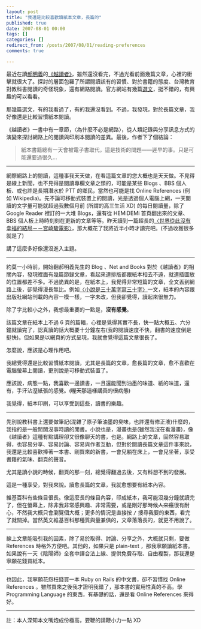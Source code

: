 ```yaml
---
layout: post
title: "我還是比較喜歡讀紙本文章，長篇的"
published: true
date: 2007-08-01 00:00
tags: []
categories: []
redirect_from: /posts/2007/08/01/reading-preferences
comments: true

---
```



最近在讀[郝明義](http://www.rexhow.com/)的[《越讀者》](http://www.netandbooks.com/3111NP012/index_page.htm)，雖然還沒看完，不過光看前面幾篇文章，心裡的衝擊就很大了。探討的層面包羅了所謂閱讀該有的習慣、對於書籍的態度、台灣教育對教科書閱讀的奇怪現象，還有網路閱讀。官方網站有幾篇[選文](http://www.netandbooks.com/3111NP012/part1_page.htm)，挺不錯的，有興趣的可以看看。

那幾篇選文，有的我看過了，有的我還沒看到。不過，我發現，對於長篇文章，我好像還是比較習慣紙本閱讀。

《越讀者》一書中有一章節，〈為什麼不必是網路〉，從人類記錄與分享訊息方式的演變來探討網路上的閱讀與印刷本閱讀的差異。最後，作者下了個結論：

> 紙本書籍總有一天會被電子書取代，這是技術的問題――遲早的事。只是可能還要過很久...

---

<!--more -->

網際網路上的閱讀，這種事我天天做，在看這篇文章的您大概也是天天做。不見得是線上新聞，也不見得是閱讀專欄文章之類的，可能是某些 Blogs 、BBS 個人板、或也許是長期潛水於 PTT 的鄉民，當然也可能是找 Online References (例如 Wikipedia)。先不論可移動式裝置上的閱讀，光是透過個人電腦上網，一天閱讀的文字量可能就超過我數個月前 (所謂的高三生活 XD) 的每日閱讀量，除了 Google Reader 裡訂的一大堆 Blogs，還有從 HEMiDEMi 首頁翻出來的文章、BBS 個人板上時時刻刻在更新的文章等等。昨天讀到一篇超長的[〈世界從此沒有幸福的結局－－宮崎駿電影〉](http://twpa.ioe.sinica.edu.tw/archives/2007/07/30/839/)，那大概花了我將近半小時才讀完吧。(不過收獲很多就是了)

講了這麼多好像還沒進入主題。

---

約莫一小時前，開始翻郝明義先生的 Blog 、Net and Books 對於《越讀者》的相關內容，發現裡面有幾篇節錄文章，看起來連排版都跟紙本相去不遠，就連插圖放的位置都差不多。不過詭異的是，在紙本上，我覺得非常短篇的文章，全文丟到網路上後，卻覺得漫長無比。例如[〈小說是三十萬字寫三十字〉](http://www.netandbooks.com/3111NP012/part3_page.htm)一文，紙本的內容跟出版社網站刊載的內容一模一樣，一字未改，但我卻覺得，讀起來很無力。

除了字比較小之外，我想最重要的一點是，**沒有感覺**。

該篇文章在紙本上不過 6 頁的篇輻，心裡是覺得其實不長，快一點大概五、六分鐘就讀完了，認真讀的話大概要十分鐘左右(我的閱讀速度不快，翻書的速度倒是挺快)。但如果是以網頁的方式呈現，我就會覺得這篇文章很長了。

怎麼說，應該是心理作用吧。

我總覺得還是比較習慣紙本閱讀，尤其是長篇的文章，愈長篇的文章，愈不喜歡在電腦螢幕上閱讀，更別說是可移動式裝置了。

應該說，病態一點，我喜歡一邊讀書，一且還能聞到油墨的味道、紙的味道，還有，手汗沾溼紙張的感覺。~~(喔天那這樣講真的很病態)~~

我覺得，紙本印刷，可以享受到這些，讀書的樂趣。

---

先別說教科書上還要做筆記(混雜了原子筆油墨的臭味，也許還有修正液)什麼的，我指的是一般閒閒沒事時讀的閒書。小說也是，漫畫也是(雖然我沒在看漫畫)，像《越讀者》這種有點講理卻又很像聊天的書，也是。網路上的文章，固然容易取得，也容易分享、容易討論、容易與作者互動，但對於閱讀長篇文章這件事來說，我還是比較喜歡捧著一本書、剛買來的新書，一會兒躺在床上，一會兒坐著，享受書籍的氣味、翻頁的聲音。

尤其是讀小說的時候，翻頁的那一刻，總覺得翻過去後，又有料想不到的發展。

這是一種享受，對我來說。讀愈長篇的文章，我就愈想要有紙本內容。

維基百科有些條目很長。像這麼長的條目內容，印成紙本，我可能沒幾分鐘就讀完了，但在螢幕上，除非我非常感興趣、非常需要，或是剛好那時候~~人來瘋~~很有耐心，不然我大概只會瀏覽個大概；更多的情況是直接按 <kbd>/</kbd> 搜尋我要的東西，看完了就關掉。當然英文維基百科那種質與量兼俱的，文章落落長的，就更不用說了。

---

線上文章能吸引我的因素，除了易於取得、討論、分享之外，大概就只剩，要做 References 時格外方便吧。其他的，如果只是 plain-text ，那我寧願讀紙本書。如果說有一天《陰陽師》全套中譯合法上線、提供免費存取、自由複製，那我還是寧願花錢買紙本。

---

也因此，我寧願花怨枉錢買一本 Ruby on Rails 的中文書，卻不習慣找 Online References 。雖然買來之後我才證明我錯了，那本書的實用性真的不高。學 Programming Language 的東西，有基礎的話，還是看 Online References 來得好。

---

註：本人深知本文嘴炮成份極高，要鞭的請鞭小力一點 XD
